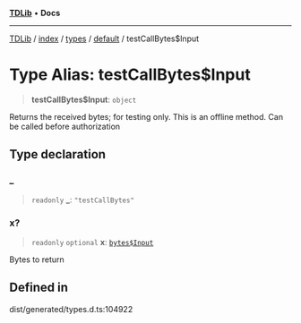 [**TDLib**](../../../../../../README.md) • **Docs**

***

[TDLib](../../../../../../modules.md) / [index](../../../../../README.md) / [types](../../../README.md) / [default](../README.md) / testCallBytes$Input

# Type Alias: testCallBytes$Input

> **testCallBytes$Input**: `object`

Returns the received bytes; for testing only. This is an offline method. Can be called before authorization

## Type declaration

### \_

> `readonly` **\_**: `"testCallBytes"`

### x?

> `readonly` `optional` **x**: [`bytes$Input`](bytes$Input.md)

Bytes to return

## Defined in

dist/generated/types.d.ts:104922
